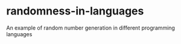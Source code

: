 # randomness-in-languages
An example of random number generation in different programming languages
